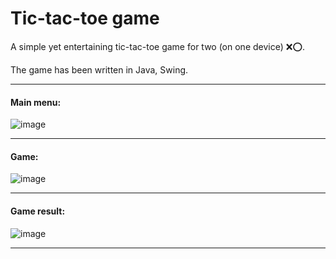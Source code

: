 # Tic-tac-toe game
A simple yet entertaining tic-tac-toe game for two (on one device) :x::o:.

The game has been written in Java, Swing.

---

#### Main menu:

![image](https://user-images.githubusercontent.com/70007684/179045960-db43a5c6-1d9d-4eda-8f5d-9fb5c45762e2.png)

---

#### Game:

![image](https://user-images.githubusercontent.com/70007684/179048487-565ccd6e-3fc7-49b4-8181-dfed47b5ae8d.png)

---

#### Game result:

![image](https://user-images.githubusercontent.com/70007684/179048673-5b5a7d5d-6c8a-48b1-9f14-fe4510bd0813.png)

---

